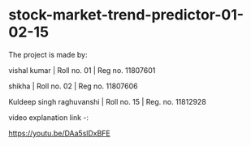 # stock-market-trend-predictor-01-02-15
The project is made by:

vishal kumar | Roll no. 01 | Reg no. 11807601       

shikha | Roll no. 02 | Reg no. 11807606

Kuldeep singh raghuvanshi | Roll no. 15 | Reg. no. 11812928

video explanation link -:

https://youtu.be/DAa5slDxBFE
